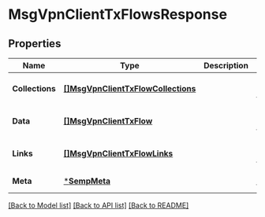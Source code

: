 # MsgVpnClientTxFlowsResponse

## Properties
Name | Type | Description | Notes
------------ | ------------- | ------------- | -------------
**Collections** | [**[]MsgVpnClientTxFlowCollections**](MsgVpnClientTxFlowCollections.md) |  | [optional] [default to null]
**Data** | [**[]MsgVpnClientTxFlow**](MsgVpnClientTxFlow.md) |  | [optional] [default to null]
**Links** | [**[]MsgVpnClientTxFlowLinks**](MsgVpnClientTxFlowLinks.md) |  | [optional] [default to null]
**Meta** | [***SempMeta**](SempMeta.md) |  | [default to null]

[[Back to Model list]](../README.md#documentation-for-models) [[Back to API list]](../README.md#documentation-for-api-endpoints) [[Back to README]](../README.md)

